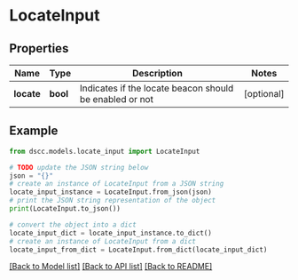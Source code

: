 # LocateInput


## Properties

Name | Type | Description | Notes
------------ | ------------- | ------------- | -------------
**locate** | **bool** | Indicates if the locate beacon should be enabled or not | [optional] 

## Example

```python
from dscc.models.locate_input import LocateInput

# TODO update the JSON string below
json = "{}"
# create an instance of LocateInput from a JSON string
locate_input_instance = LocateInput.from_json(json)
# print the JSON string representation of the object
print(LocateInput.to_json())

# convert the object into a dict
locate_input_dict = locate_input_instance.to_dict()
# create an instance of LocateInput from a dict
locate_input_from_dict = LocateInput.from_dict(locate_input_dict)
```
[[Back to Model list]](../README.md#documentation-for-models) [[Back to API list]](../README.md#documentation-for-api-endpoints) [[Back to README]](../README.md)


